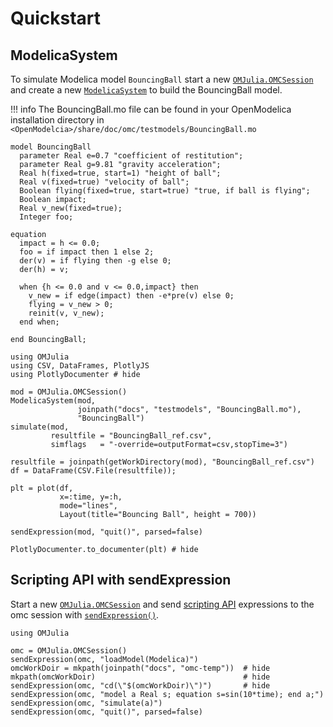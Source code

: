 # Quickstart

## ModelicaSystem

To simulate Modelica model `BouncingBall` start a new [`OMJulia.OMCSession`](@ref) and create a
new [`ModelicaSystem`](@ref) to build the BouncingBall model.

!!! info
    The BouncingBall.mo file can be found in your OpenModelica installation directory in
    `<OpenModelcia>/share/doc/omc/testmodels/BouncingBall.mo`

```modelica
model BouncingBall
  parameter Real e=0.7 "coefficient of restitution";
  parameter Real g=9.81 "gravity acceleration";
  Real h(fixed=true, start=1) "height of ball";
  Real v(fixed=true) "velocity of ball";
  Boolean flying(fixed=true, start=true) "true, if ball is flying";
  Boolean impact;
  Real v_new(fixed=true);
  Integer foo;

equation
  impact = h <= 0.0;
  foo = if impact then 1 else 2;
  der(v) = if flying then -g else 0;
  der(h) = v;

  when {h <= 0.0 and v <= 0.0,impact} then
    v_new = if edge(impact) then -e*pre(v) else 0;
    flying = v_new > 0;
    reinit(v, v_new);
  end when;

end BouncingBall;
```

```@repl ModelicaSystem-example
using OMJulia
using CSV, DataFrames, PlotlyJS
using PlotlyDocumenter # hide

mod = OMJulia.OMCSession()
ModelicaSystem(mod,
               joinpath("docs", "testmodels", "BouncingBall.mo"),
               "BouncingBall")
simulate(mod,
         resultfile = "BouncingBall_ref.csv",
         simflags   = "-override=outputFormat=csv,stopTime=3")

resultfile = joinpath(getWorkDirectory(mod), "BouncingBall_ref.csv")
df = DataFrame(CSV.File(resultfile));

plt = plot(df,
           x=:time, y=:h,
           mode="lines",
           Layout(title="Bouncing Ball", height = 700))

sendExpression(mod, "quit()", parsed=false)
```

```@example ModelicaSystem-example
PlotlyDocumenter.to_documenter(plt) # hide
```

## Scripting API with sendExpression

Start a new [`OMJulia.OMCSession`](@ref) and send
[scripting API](https://openmodelica.org/doc/OpenModelicaUsersGuide/latest/scripting_api.html)
expressions to the omc session with [`sendExpression()`](@ref).

```@repl
using OMJulia

omc = OMJulia.OMCSession()
sendExpression(omc, "loadModel(Modelica)")
omcWorkDoir = mkpath(joinpath("docs", "omc-temp"))  # hide
mkpath(omcWorkDoir)                                 # hide
sendExpression(omc, "cd(\"$(omcWorkDoir)\")")       # hide
sendExpression(omc, "model a Real s; equation s=sin(10*time); end a;")
sendExpression(omc, "simulate(a)")
sendExpression(omc, "quit()", parsed=false)
```
